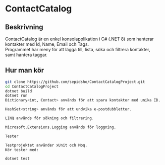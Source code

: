 # ContactCatalog

## Beskrivning
ContactCatalog är en enkel konsolapplikation i C# (.NET 8) som hanterar kontakter med Id, Name, Email och Tags.  
Programmet har meny för att lägga till, lista, söka och filtrera kontakter, samt hantera taggar.

## Hur man kör
```bash
git clone https://github.com/sepidsho/ContactCatalogProject.git
cd ContactCatalogProject
dotnet build
dotnet run
Dictionary<int, Contact> används för att spara kontakter med unika ID.

HashSet<string> används för att undvika e-postdubbletter.

LINQ används för sökning och filtrering.

Microsoft.Extensions.Logging används för loggning.

Tester

Testprojektet använder xUnit och Moq.
Kör tester med:

dotnet test